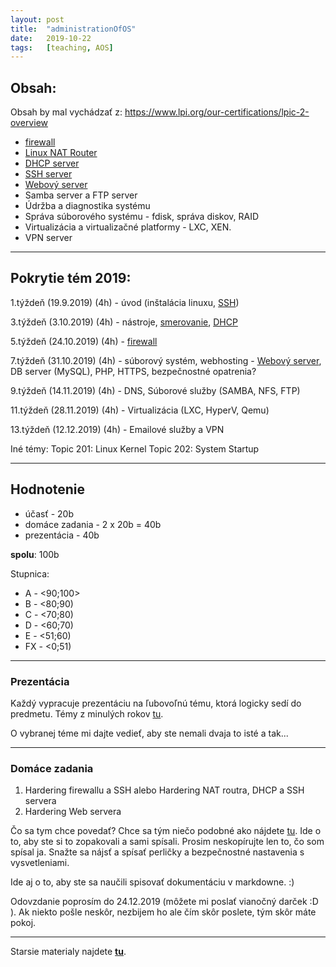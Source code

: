 ```yaml
---
layout: post
title:  "administrationOfOS"
date:   2019-10-22 
tags:   [teaching, AOS]
---
```

## Obsah:

Obsah by mal vychádzať z: https://www.lpi.org/our-certifications/lpic-2-overview


* [firewall](https://kr1za.github.io/firewall/)
* [Linux NAT Router](https://kr1za.github.io/linux-NAT-router/)
* [DHCP server](https://kr1za.github.io/DHCP-server/) 
* [SSH server](https://kr1za.github.io/SSH-server/)
* [Webový server](https://kr1za.github.io/webovy-server/)
* Samba server a FTP server
* Údržba a diagnostika systému
* Správa súborového systému - fdisk, správa diskov, RAID
* Virtualizácia a virtualizačné platformy - LXC, XEN. 
* VPN server

------------

## Pokrytie tém 2019:

1.týždeň  (19.9.2019)  (4h) - úvod (inštalácia linuxu, [SSH](https://kr1za.github.io/SSH-server/)) 

3.týždeň  (3.10.2019)  (4h) - nástroje, [smerovanie](https://kr1za.github.io/linux-NAT-router/), [DHCP](https://kr1za.github.io/DHCP-server/) 

5.týždeň  (24.10.2019) (4h) - [firewall](https://kr1za.github.io/firewall/) 

7.týždeň  (31.10.2019) (4h) - súborový systém, webhosting - [Webový server](https://kr1za.github.io/webovy-server/), DB server (MySQL), PHP, HTTPS, bezpečnostné opatrenia?

9.týždeň  (14.11.2019) (4h) - DNS, Súborové služby (SAMBA, NFS, FTP)

11.týždeň (28.11.2019) (4h) - Virtualizácia (LXC, HyperV, Qemu)

13.týždeň (12.12.2019) (4h) - Emailové služby a VPN

Iné témy:
Topic 201: Linux Kernel
Topic 202: System Startup

------------

## Hodnotenie
 * účasť - 20b
 * domáce zadania - 2 x 20b = 40b 
 * prezentácia - 40b

__spolu__: 100b

Stupnica:
 * A - <90;100>
 * B - <80;90)
 * C - <70;80)
 * D - <60;70)
 * E - <51;60)
 * FX - <0;51)

------------

### Prezentácia
Každý vypracuje prezentáciu na ľubovoľnú tému, ktorá logicky sedí do predmetu.
Témy z minulých rokov [tu](https://pavolsokol.science.upjs.sk/index.php/en/teaching/lectures-seminars/administracia-operacnych-systemov "tu").

O vybranej téme mi dajte vedieť, aby ste nemali dvaja to isté a tak...

------------

### Domáce zadania
1. Hardering firewallu a SSH alebo Hardering NAT routra, DHCP a SSH servera
2. Hardering Web servera

Čo sa tym chce povedať? 
Chce sa tým niečo podobné ako nájdete [tu](https://github.com/Kr1zA/Administration-of-OS). Ide o to, aby ste si to zopakovali a sami spísali. Prosim neskopírujte len to, čo som spísal ja. Snažte sa nájsť a spísať perličky a bezpečnostné nastavenia s vysvetleniami.

Ide aj o to, aby ste sa naučili spisovať dokumentáciu v markdowne. :)

Odovzdanie poprosím do 24.12.2019 (môžete mi poslať vianočný darček :D ). Ak niekto pošle neskôr, nezbijem ho ale čím skôr poslete, tým skôr máte pokoj.


------------

Starsie materialy najdete [__tu__](https://pavolsokol.science.upjs.sk/index.php/en/teaching/lectures-seminars/administracia-operacnych-systemov).
